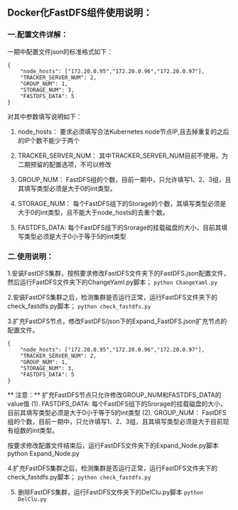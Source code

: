 ## Docker化FastDFS组件使用说明：

### 一.配置文件详解：

一期中配置文件json的标准格式如下：
```
{
    "node_hosts": ["172.20.0.95","172.20.0.96","172.20.0.97"],
    "TRACKER_SERVER_NUM": 2,
    "GROUP_NUM": 1,
    "STORAGE_NUM": 3,
    "FASTDFS_DATA": 5
}
```

对其中参数填写说明如下：

1. node_hosts：
	要求必须填写合法Kubernetes node节点IP,且去掉重复的之后的IP个数不能少于两个
	
2. TRACKER_SERVER_NUM：
	其中TRACKER_SERVER_NUM目前不使用，为二期预留的配置选项，不可以修改

3. GROUP_NUM：
	FastDFS组的个数，目前一期中，只允许填写1、2、3组，且其填写类型必须是大于0的int类型。
4. STORAGE_NUM：
	每个FastDFS组下的Storage的个数，其填写类型必须是大于0的int类型，且不能大于node_hosts的去重个数。
5. FASTDFS_DATA:
	每个FastDFS组下的Srorage的挂载磁盘的大小，目前其填写类型必须是大于0小于等于5的int类型
	
### 二.使用说明：

1.安装FastDFS集群，按照要求修改FastDFS文件夹下的FastDFS.json配置文件，然后运行FastDFS文件夹下的ChangeYaml.py脚本；
	`python ChangeYaml.py`

2.安装FastDFS集群之后，检测集群是否运行正常，运行FastDFS文件夹下的check_fastdfs.py脚本；
	`python check_fastdfs.py`

3.扩充FastDFS节点，修改FastDFS/json下的Expand_FastDFS.json扩充节点的配置文件。

```
{
    "node_hosts": ["172.20.0.95","172.20.0.96","172.20.0.97"],
    "TRACKER_SERVER_NUM": 2,
    "GROUP_NUM": 1,
    "STORAGE_NUM": 3,
    "FASTDFS_DATA": 5
}
```
** 注意：**
扩充FastDFS节点只允许修改GROUP_NUM和FASTDFS_DATA的value值
(1). FASTDFS_DATA:
	每个FastDFS组下的Srorage的挂载磁盘的大小，目前其填写类型必须是大于0小于等于5的int类型
(2). GROUP_NUM：
	FastDFS组的个数，目前一期中，只允许填写1、2、3组，且其填写类型必须是大于目前现有组数的int类型。	
	
按要求修改配置文件结束后，运行FastDFS文件夹下的Expand_Node.py脚本
		python Expand_Node.py

4.扩充FastDFS集群之后，检测集群是否运行正常，运行FastDFS文件夹下的check_fastdfs.py脚本；
	`python check_fastdfs.py`
	
5. 删除FastDFS集群，运行FastDFS文件夹下的DelClu.py脚本
	`python DelClu.py`
	
